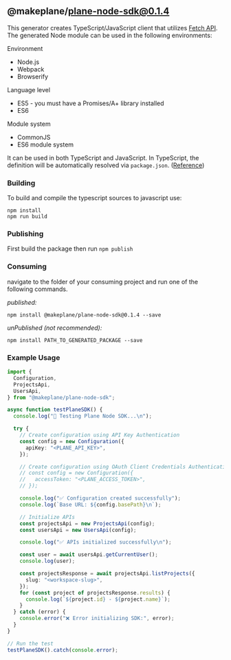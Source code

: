 ## @makeplane/plane-node-sdk@0.1.4

This generator creates TypeScript/JavaScript client that utilizes [Fetch API](https://fetch.spec.whatwg.org/). The generated Node module can be used in the following environments:

Environment
* Node.js
* Webpack
* Browserify

Language level
* ES5 - you must have a Promises/A+ library installed
* ES6

Module system
* CommonJS
* ES6 module system

It can be used in both TypeScript and JavaScript. In TypeScript, the definition will be automatically resolved via `package.json`. ([Reference](https://www.typescriptlang.org/docs/handbook/declaration-files/consumption.html))

### Building

To build and compile the typescript sources to javascript use:
```
npm install
npm run build
```

### Publishing

First build the package then run `npm publish`

### Consuming

navigate to the folder of your consuming project and run one of the following commands.

_published:_

```
npm install @makeplane/plane-node-sdk@0.1.4 --save
```

_unPublished (not recommended):_

```
npm install PATH_TO_GENERATED_PACKAGE --save
```

### Example Usage
```ts
import {
  Configuration,
  ProjectsApi,
  UsersApi,
} from "@makeplane/plane-node-sdk";

async function testPlaneSDK() {
  console.log("🚀 Testing Plane Node SDK...\n");

  try {
    // Create configuration using API Key Authentication
    const config = new Configuration({
      apiKey: "<PLANE_API_KEY>",
    });

    // Create configuration using OAuth Client Credentials Authentication
    // const config = new Configuration({
    //   accessToken: "<PLANE_ACCESS_TOKEN>",
    // });

    console.log("✅ Configuration created successfully");
    console.log(`Base URL: ${config.basePath}\n`);

    // Initialize APIs
    const projectsApi = new ProjectsApi(config);
    const usersApi = new UsersApi(config);

    console.log("✅ APIs initialized successfully\n");

    const user = await usersApi.getCurrentUser();
    console.log(user);

    const projectsResponse = await projectsApi.listProjects({
      slug: "<workspace-slug>",
    });
    for (const project of projectsResponse.results) {
      console.log(`${project.id} - ${project.name}`);
    }
  } catch (error) {
    console.error("❌ Error initializing SDK:", error);
  }
}

// Run the test
testPlaneSDK().catch(console.error);
```